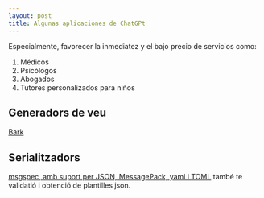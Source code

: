 ```yaml
---
layout: post
title: Algunas aplicaciones de ChatGPt
---
```


Especialmente, favorecer la inmediatez y el bajo precio de servicios como:

1. Médicos
2. Psicólogos
3. Abogados
4. Tutores personalizados para niños

## Generadors de veu

[Bark](https://github.com/suno-ai/bark)

## Serialitzadors

[msgspec, amb suport per JSON, MessagePack, yaml i TOML](https://github.com/jcrist/msgspec) també te validatió i obtenció de plantilles json.
